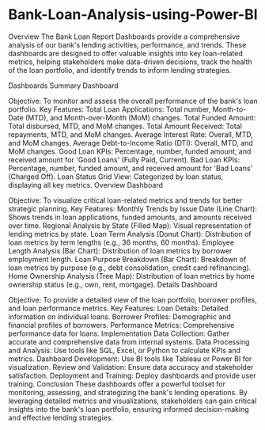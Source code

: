 # Bank-Loan-Analysis-using-Power-BI

Overview
The Bank Loan Report Dashboards provide a comprehensive analysis of our bank's lending activities, performance, and trends. These dashboards are designed to offer valuable insights into key loan-related metrics, helping stakeholders make data-driven decisions, track the health of the loan portfolio, and identify trends to inform lending strategies.

Dashboards
Summary Dashboard

Objective: To monitor and assess the overall performance of the bank's loan portfolio.
Key Features:
Total Loan Applications: Total number, Month-to-Date (MTD), and Month-over-Month (MoM) changes.
Total Funded Amount: Total disbursed, MTD, and MoM changes.
Total Amount Received: Total repayments, MTD, and MoM changes.
Average Interest Rate: Overall, MTD, and MoM changes.
Average Debt-to-Income Ratio (DTI): Overall, MTD, and MoM changes.
Good Loan KPIs: Percentage, number, funded amount, and received amount for 'Good Loans' (Fully Paid, Current).
Bad Loan KPIs: Percentage, number, funded amount, and received amount for 'Bad Loans' (Charged Off).
Loan Status Grid View: Categorized by loan status, displaying all key metrics.
Overview Dashboard

Objective: To visualize critical loan-related metrics and trends for better strategic planning.
Key Features:
Monthly Trends by Issue Date (Line Chart): Shows trends in loan applications, funded amounts, and amounts received over time.
Regional Analysis by State (Filled Map): Visual representation of lending metrics by state.
Loan Term Analysis (Donut Chart): Distribution of loan metrics by term lengths (e.g., 36 months, 60 months).
Employee Length Analysis (Bar Chart): Distribution of loan metrics by borrower employment length.
Loan Purpose Breakdown (Bar Chart): Breakdown of loan metrics by purpose (e.g., debt consolidation, credit card refinancing).
Home Ownership Analysis (Tree Map): Distribution of loan metrics by home ownership status (e.g., own, rent, mortgage).
Details Dashboard

Objective: To provide a detailed view of the loan portfolio, borrower profiles, and loan performance metrics.
Key Features:
Loan Details: Detailed information on individual loans.
Borrower Profiles: Demographic and financial profiles of borrowers.
Performance Metrics: Comprehensive performance data for loans.
Implementation
Data Collection: Gather accurate and comprehensive data from internal systems.
Data Processing and Analysis: Use tools like SQL, Excel, or Python to calculate KPIs and metrics.
Dashboard Development: Use BI tools like Tableau or Power BI for visualization.
Review and Validation: Ensure data accuracy and stakeholder satisfaction.
Deployment and Training: Deploy dashboards and provide user training.
Conclusion
These dashboards offer a powerful toolset for monitoring, assessing, and strategizing the bank's lending operations. By leveraging detailed metrics and visualizations, stakeholders can gain critical insights into the bank's loan portfolio, ensuring informed decision-making and effective lending strategies.
